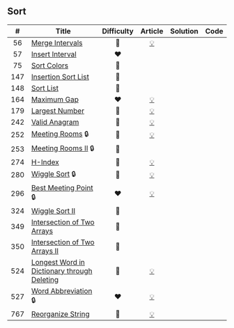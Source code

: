 
## Sort

|#|Title|Difficulty|Article|Solution|Code|
|:---:|---|:---:|:---:|:---:|:---:|
|56|[Merge Intervals](https://leetcode.com/problems/merge-intervals) |🧡|[💡](https://leetcode.com/articles/merge-intervals)|||
|57|[Insert Interval](https://leetcode.com/problems/insert-interval) |❤️||||
|75|[Sort Colors](https://leetcode.com/problems/sort-colors) |🧡||||
|147|[Insertion Sort List](https://leetcode.com/problems/insertion-sort-list) |🧡||||
|148|[Sort List](https://leetcode.com/problems/sort-list) |🧡||||
|164|[Maximum Gap](https://leetcode.com/problems/maximum-gap) |❤️|[💡](https://leetcode.com/articles/maximum-gap)|||
|179|[Largest Number](https://leetcode.com/problems/largest-number) |🧡|[💡](https://leetcode.com/articles/largest-number)|||
|242|[Valid Anagram](https://leetcode.com/problems/valid-anagram) |💚|[💡](https://leetcode.com/articles/valid-anagram)|||
|252|[Meeting Rooms](https://leetcode.com/problems/meeting-rooms) 🔒|💚|[💡](https://leetcode.com/articles/meeting-rooms)|||
|253|[Meeting Rooms II](https://leetcode.com/problems/meeting-rooms-ii) 🔒|🧡||||
|274|[H-Index](https://leetcode.com/problems/h-index) |🧡|[💡](https://leetcode.com/articles/h-index)|||
|280|[Wiggle Sort](https://leetcode.com/problems/wiggle-sort) 🔒|🧡|[💡](https://leetcode.com/articles/wiggle-sort)|||
|296|[Best Meeting Point](https://leetcode.com/problems/best-meeting-point) 🔒|❤️|[💡](https://leetcode.com/articles/best-meeting-point)|||
|324|[Wiggle Sort II](https://leetcode.com/problems/wiggle-sort-ii) |🧡||||
|349|[Intersection of Two Arrays](https://leetcode.com/problems/intersection-of-two-arrays) |💚||||
|350|[Intersection of Two Arrays II](https://leetcode.com/problems/intersection-of-two-arrays-ii) |💚||||
|524|[Longest Word in Dictionary through Deleting](https://leetcode.com/problems/longest-word-in-dictionary-through-deleting) |🧡|[💡](https://leetcode.com/articles/longest-word-in-dictionary-through-deletion)|||
|527|[Word Abbreviation](https://leetcode.com/problems/word-abbreviation) 🔒|❤️|[💡](https://leetcode.com/articles/word-abbreviation)|||
|767|[Reorganize String](https://leetcode.com/problems/reorganize-string) |🧡|[💡](https://leetcode.com/articles/reorganized-string)|||